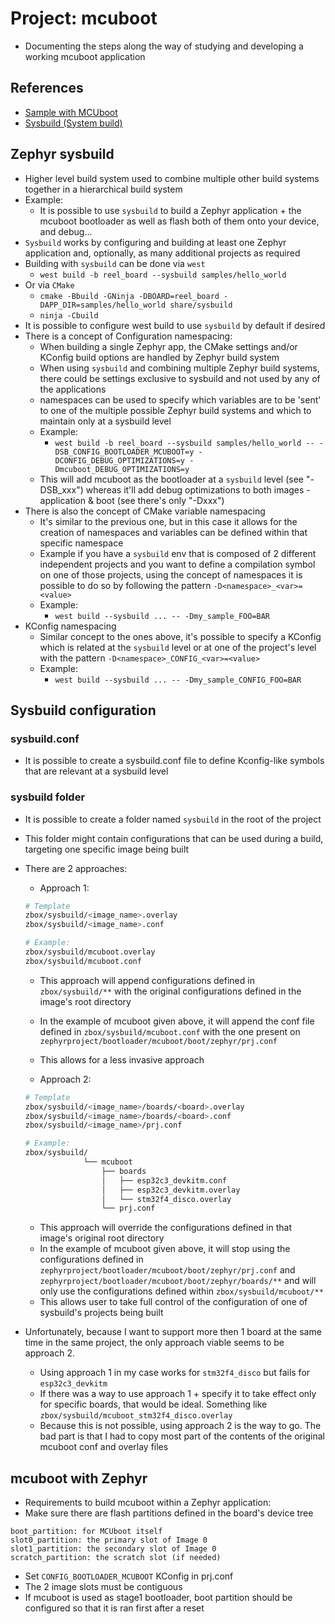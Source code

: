 # Project: mcuboot
- Documenting the steps along the way of studying and developing a working mcuboot application

## References
- [Sample with MCUboot](https://docs.zephyrproject.org/latest/samples/application_development/sysbuild/with_mcuboot/README.html)
- [Sysbuild (System build)](https://docs.zephyrproject.org/latest/build/sysbuild/index.html)

## Zephyr sysbuild
- Higher level build system used to combine multiple other build systems together in a hierarchical build system
- Example:
    - It is possible to use `sysbuild` to build a Zephyr application + the mcuboot bootloader as well as flash both of them onto your device, and debug...
- `Sysbuild` works by configuring and building at least one Zephyr application and, optionally, as many additional projects as required
- Building with `sysbuild` can be done via `west`
    - `west build -b reel_board --sysbuild samples/hello_world`
- Or via `CMake`
    - `cmake -Bbuild -GNinja -DBOARD=reel_board -DAPP_DIR=samples/hello_world share/sysbuild`
    - `ninja -Cbuild`
- It is possible to configure west build to use `sysbuild` by default if desired
- There is a concept of Configuration namespacing:
    - When building a single Zephyr app, the CMake settings and/or KConfig build options are handled by Zephyr build system
    - When using `sysbuild` and combining multiple Zephyr build systems, there could be settings exclusive to sysbuild and not used by any of the applications
    - namespaces can be used to specify which variables are to be 'sent' to one of the multiple possible Zephyr build systems and which to maintain only at a sysbuild level 
    - Example:
        - `west build -b reel_board --sysbuild samples/hello_world -- -DSB_CONFIG_BOOTLOADER_MCUBOOT=y -DCONFIG_DEBUG_OPTIMIZATIONS=y -Dmcuboot_DEBUG_OPTIMIZATIONS=y`
    - This will add mcuboot as the bootloader at a `sysbuild` level (see "-DSB_xxx") whereas it'll add debug optimizations to both images - application & boot (see there's only "-Dxxx")
- There is also the concept of CMake variable namespacing
    - It's similar to the previous one, but in this case it allows for the creation of namespaces and variables can be defined within that specific namespace
    - Example if you have a `sysbuild` env that is composed of 2 different independent projects and you want to define a compilation symbol on one of those projects, using the concept of namespaces it is possible to do so by following the pattern `-D<namespace>_<var>=<value>`
    - Example:
        - `west build --sysbuild ... -- -Dmy_sample_FOO=BAR`
- KConfig namespacing
    - Similar concept to the ones above, it's possible to specify a KConfig which is related at the `sysbuild` level or at one of the project's level with the pattern `-D<namespace>_CONFIG_<var>=<value>`
    - Example:
        - `west build --sysbuild ... -- -Dmy_sample_CONFIG_FOO=BAR`

## Sysbuild configuration

### sysbuild.conf
- It is possible to create a sysbuild.conf file to define Kconfig-like symbols that are relevant at a sysbuild level

### sysbuild folder
- It is possible to create a folder named `sysbuild` in the root of the project
- This folder might contain configurations that can be used during a build, targeting one specific image being built
- There are 2 approaches:
    - Approach 1:
    ```bash
    # Template
    zbox/sysbuild/<image_name>.overlay
    zbox/sysbuild/<image_name>.conf

    # Example:
    zbox/sysbuild/mcuboot.overlay
    zbox/sysbuild/mcuboot.conf
    ```
    - This approach will append configurations defined in `zbox/sysbuild/**` with the original configurations defined in the image's root directory
    - In the example of mcuboot given above, it will append the conf file defined in `zbox/sysbuild/mcuboot.conf` with the one present on `zephyrproject/bootloader/mcuboot/boot/zephyr/prj.conf`
    - This allows for a less invasive approach

    - Approach 2:
    ```bash
    # Template
    zbox/sysbuild/<image_name>/boards/<board>.overlay
    zbox/sysbuild/<image_name>/boards/<board>.conf
    zbox/sysbuild/<image_name>/prj.conf

    # Example:
    zbox/sysbuild/
                 └── mcuboot
                     ├── boards
                     │   ├── esp32c3_devkitm.conf
                     │   ├── esp32c3_devkitm.overlay
                     │   └── stm32f4_disco.overlay
                     └── prj.conf
    ```
    - This approach will override the configurations defined in that image's original root directory
    - In the example of mcuboot given above, it will stop using the configurations defined in `zephyrproject/bootloader/mcuboot/boot/zephyr/prj.conf` and `zephyrproject/bootloader/mcuboot/boot/zephyr/boards/**` and will only use the configurations defined within `zbox/sysbuild/mcuboot/**`
    - This allows user to take full control of the configuration of one of sysbuild's projects being built

- Unfortunately, because I want to support more then 1 board at the same time in the same project, the only approach viable seems to be approach 2.
    - Using approach 1 in my case works for `stm32f4_disco` but fails for `esp32c3_devkitm`
    - If there was a way to use approach 1 + specify it to take effect only for specific boards, that would be ideal. Something like `zbox/sysbuild/mcuboot_stm32f4_disco.overlay`
    - Because this is not possible, using approach 2 is the way to go. The bad part is that I had to copy most part of the contents of the original mcuboot conf and overlay files

## mcuboot with Zephyr
- Requirements to build mcuboot within a Zephyr application:
- Make sure there are flash partitions defined in the board's device tree
```
boot_partition: for MCUboot itself
slot0_partition: the primary slot of Image 0
slot1_partition: the secondary slot of Image 0
scratch_partition: the scratch slot (if needed)
```
- Set `CONFIG_BOOTLOADER_MCUBOOT` KConfig in prj.conf
- The 2 image slots must be contiguous
- If mcuboot is used as stage1 bootloader, boot partition should be configured so that it is ran first after a reset
